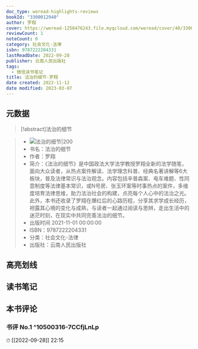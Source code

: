 ```yaml
---
doc_type: weread-highlights-reviews
bookId: "3300012940"
author: 罗翔
cover: https://weread-1258476243.file.myqcloud.com/weread/cover/40/3300012940/t7_3300012940.jpg
reviewCount: 1
noteCount: 0
category: 社会文化-法律
isbn: 9787222204331
lastReadDate: 2022-09-28
publisher: 云南人民出版社
tags:
  - 微信读书笔记
title: 法治的细节-罗翔
date created: 2022-11-12
date modified: 2023-03-07
---
```


## 元数据

>[!abstract]法治的细节

> - ![法治的细节|200](https://weread-1258476243.file.myqcloud.com/weread/cover/40/3300012940/t7_3300012940.jpg)
> - 书名：法治的细节
> - 作者：罗翔
> - 简介：《法治的细节》是中国政法大学法学教授罗翔全新的法学随笔，面向大众读者，从热点案件解读、法学理念科普、经典名著讲解等6大板块，普及法律常识与法治观念。内容包括辛普森案、电车难题、性同意制度等法律基本常识，或N号房、张玉环案等时事热点的案件，多维度培育法律思维，助力法治社会的构建，点亮每个人心中的法治之光。
此外，本书还收录了罗翔在爆红后的心路历程，分享其求学成长经历，袒露其心境的变化与成熟，与读者一起通过阅读与思辨，走出生活中的迷茫时刻，在现实中共同完善法治的细节。
> - 出版时间 2021-11-01 00:00:00
> - ISBN：9787222204331
> - 分类：社会文化-法律
> - 出版社：云南人民出版社

## 高亮划线

## 读书笔记

## 本书评论

### 书评 No.1 ^10500316-7CCfjLnLp

⏱ [[2022-09-28]] 22:15
